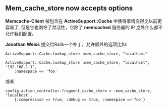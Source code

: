 ## Mem\_cache\_store now accepts options

**Memcache-Client** 被包含在 **ActiveSupport::Cache** 中使得事情变得比以前更容易了, 但是它也剥夺了灵活性，它除了 **memcached** 服务器的 IP 之外什么都不允许我们配置。

**Jonathan Weiss** 提交给Rails一个补丁，允许额外的选项比如:

	ActiveSupport::Cache.lookup_store :mem_cache_store, "localhost"

	ActiveSupport::Cache.lookup_store :mem_cache_store, "localhost", '192.168.1.1', 
		:namespace => 'foo'

或者

	config.action_controller.fragment_cache_store = :mem_cache_store, 'localhost', 
		{:compression => true, :debug => true, :namespace =>'foo'}
